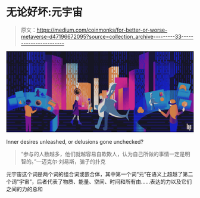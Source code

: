 # 无论好坏:元宇宙

> 原文：<https://medium.com/coinmonks/for-better-or-worse-metaverse-d47196672095?source=collection_archive---------33----------------------->

![](img/4342f132fafbfe2da2a45b09f5e94190.png)

Inner desires unleashed, or delusions gone unchecked?

> “参与的人数越多，他们就越容易自欺欺人，认为自己所做的事情一定是明智的。”—迈克尔·刘易斯，骗子的扑克

元宇宙这个词是两个词的组合词或嵌合体，其中第一个词“元”在语义上超越了第二个词“宇宙”，后者代表了物质、能量、空间、时间和所有由……表达的力以及它们之间的力的总和